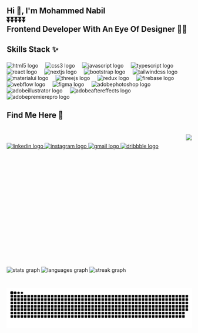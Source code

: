 <h2 align="left">Hi 👋, I'm Mohammed Nabil <br>⏬⏬⏬⏬⏬<br>Frontend Developer With An Eye Of Designer 👀🎨</h2>

###

<h2 align="left">Skills Stack ✨</h2>

###

<div align="left">
  <img src="https://cdn.jsdelivr.net/gh/devicons/devicon/icons/html5/html5-original.svg" height="50" alt="html5 logo"  />
  <img width="12" />
  <img src="https://cdn.jsdelivr.net/gh/devicons/devicon/icons/css3/css3-original.svg" height="50" alt="css3 logo"  />
  <img width="12" />
  <img src="https://cdn.simpleicons.org/javascript/F7DF1E" height="50" alt="javascript logo"  />
  <img width="12" />
  <img src="https://cdn.jsdelivr.net/gh/devicons/devicon/icons/typescript/typescript-original.svg" height="50" alt="typescript logo"  />
  <img width="12" />
  <img src="https://cdn.jsdelivr.net/gh/devicons/devicon/icons/react/react-original.svg" height="50" alt="react logo"  />
  <img width="12" />
  <img src="https://skillicons.dev/icons?i=nextjs" height="50" alt="nextjs logo"  />
  <img width="12" />
  <img src="https://cdn.jsdelivr.net/gh/devicons/devicon/icons/bootstrap/bootstrap-original.svg" height="50" alt="bootstrap logo"  />
  <img width="12" />
  <img src="https://cdn.simpleicons.org/tailwindcss/06B6D4" height="50" alt="tailwindcss logo"  />
  <img width="12" />
  <img src="https://cdn.jsdelivr.net/gh/devicons/devicon/icons/materialui/materialui-original.svg" height="50" alt="materialui logo"  />
  <img width="12" />
  <img src="https://skillicons.dev/icons?i=threejs" height="50" alt="threejs logo"  />
  <img width="12" />
  <img src="https://cdn.jsdelivr.net/gh/devicons/devicon/icons/redux/redux-original.svg" height="50" alt="redux logo"  />
  <img width="12" />
  <img src="https://skillicons.dev/icons?i=firebase" height="50" alt="firebase logo"  />
  <img width="12" />
  <img src="https://cdn.simpleicons.org/webflow/4353FF" height="50" alt="webflow logo"  />
  <img width="12" />
  <img src="https://cdn.jsdelivr.net/gh/devicons/devicon/icons/figma/figma-original.svg" height="50" alt="figma logo"  />
  <img width="12" />
  <img src="https://skillicons.dev/icons?i=ps" height="50" alt="adobephotoshop logo"  />
  <img width="12" />
  <img src="https://skillicons.dev/icons?i=ai" height="50" alt="adobeillustrator logo"  />
  <img width="12" />
  <img src="https://skillicons.dev/icons?i=ae" height="50" alt="adobeaftereffects logo"  />
  <img width="12" />
  <img src="https://skillicons.dev/icons?i=pr" height="50" alt="adobepremierepro logo"  />
</div>

###

<h2 align="left">Find Me Here 📩</h2>

###

<br clear="both">

<img align="right" height="320" src="https://cdn.dribbble.com/users/499505/screenshots/5879340/media/136075132fc6c5498fea47dfff820929.jpg?resize=1000x750&vertical=center"  />

###

<div align="left">
  <a href="https://www.linkedin.com/in/mohammed-nabil-790b951b4/" target="_blank">
    <img src="https://img.shields.io/static/v1?message=LinkedIn%20%20%20&logo=linkedin&label=&color=0077B5&logoColor=white&labelColor=&style=for-the-badge" height="35" alt="linkedin logo"  />
  </a>
  <a href="https://www.instagram.com/mo_nebo/?igsh=MWJ0cnp2cDgxMDV5cw%3D%3D" target="_blank">
    <img src="https://img.shields.io/static/v1?message=Instagram&logo=instagram&label=&color=E4405F&logoColor=white&labelColor=&style=for-the-badge" height="35" alt="instagram logo"  />
  </a>
  <a href="mohammednabil200301@gmail.com" target="_blank">
    <img src="https://img.shields.io/static/v1?message=Gmail&logo=gmail&label=&color=D14836&logoColor=white&labelColor=&style=for-the-badge" height="35" alt="gmail logo"  />
  </a>
  <a href="https://mohammed-nabil.vercel.app/" target="_blank">
    <img src="https://img.shields.io/static/v1?message=portfolio&logo=dribbble&label=&color=000&logoColor=white&labelColor=&style=for-the-badge" height="35" alt="dribbble logo"  />
  </a>
</div>

###

<br clear="both">

<p align="left"></p>

###

<br clear="both">

<div align="left">
  <img src="https://github-readme-stats.vercel.app/api?username=mohammednabi&hide_title=false&hide_rank=false&show_icons=true&include_all_commits=true&count_private=true&disable_animations=false&theme=radical&locale=en&hide_border=false" height="312" alt="stats graph"  />
  <img src="https://github-readme-stats.vercel.app/api/top-langs?username=mohammednabi&locale=en&hide_title=false&layout=compact&card_width=320&langs_count=12&theme=radical&hide_border=false" height="165" alt="languages graph"  />
  <img src="https://streak-stats.demolab.com?user=mohammednabi&locale=en&mode=daily&theme=radical&hide_border=false&border_radius=5" height="165" alt="streak graph"  />
</div>

###

<br clear="both">

<img src="https://raw.githubusercontent.com/mohammednabi/mohammednabi/output/snake.svg" alt="Snake animation" />

###
